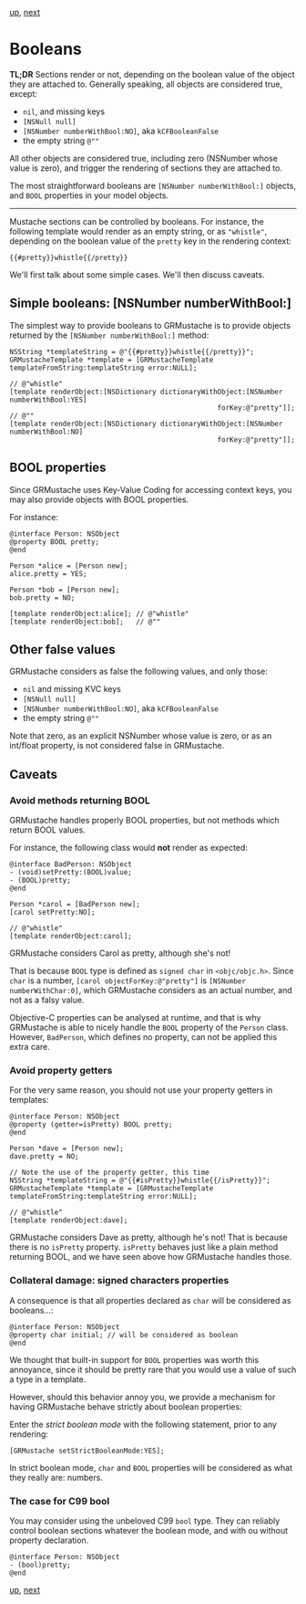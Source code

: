 [up](../runtime.md), [next](helpers.md)

# Booleans

**TL;DR** Sections render or not, depending on the boolean value of the object they are attached to. Generally speaking, all objects are considered true, except:

- `nil`, and missing keys
- `[NSNull null]`
- `[NSNumber numberWithBool:NO]`, aka `kCFBooleanFalse`
- the empty string `@""`

All other objects are considered true, including zero (NSNumber whose value is zero), and trigger the rendering of sections they are attached to.

The most straightforward booleans are `[NSNumber numberWithBool:]` objects, and `BOOL` properties in your model objects.

---

Mustache sections can be controlled by booleans. For instance, the following template would render as an empty string, or as `"whistle"`, depending on the boolean value of the `pretty` key in the rendering context:

	{{#pretty}}whistle{{/pretty}}

We'll first talk about some simple cases. We'll then discuss caveats.

## Simple booleans: [NSNumber numberWithBool:]

The simplest way to provide booleans to GRMustache is to provide objects returned by the `[NSNumber numberWithBool:]` method:

    NSString *templateString = @"{{#pretty}}whistle{{/pretty}}";
    GRMustacheTemplate *template = [GRMustacheTemplate templateFromString:templateString error:NULL];

    // @"whistle"
    [template renderObject:[NSDictionary dictionaryWithObject:[NSNumber numberWithBool:YES]
                                                       forKey:@"pretty"]];
    // @""
    [template renderObject:[NSDictionary dictionaryWithObject:[NSNumber numberWithBool:NO]
                                                       forKey:@"pretty"]];


## BOOL properties

Since GRMustache uses Key-Value Coding for accessing context keys, you may also provide objects with BOOL properties.

For instance:

    @interface Person: NSObject
    @property BOOL pretty;
    @end

    Person *alice = [Person new];
    alice.pretty = YES;

    Person *bob = [Person new];
    bob.pretty = NO;

    [template renderObject:alice]; // @"whistle"
    [template renderObject:bob];   // @""


## Other false values

GRMustache considers as false the following values, and only those:

- `nil` and missing KVC keys
- `[NSNull null]`
- `[NSNumber numberWithBool:NO]`, aka `kCFBooleanFalse`
- the empty string `@""`

Note that zero, as an explicit NSNumber whose value is zero, or as an int/float property, is not considered false in GRMustache.


## Caveats

### Avoid methods returning BOOL

GRMustache handles properly BOOL properties, but not methods which return BOOL values.

For instance, the following class would **not** render as expected:

    @interface BadPerson: NSObject
    - (void)setPretty:(BOOL)value;
    - (BOOL)pretty;
    @end

    Person *carol = [BadPerson new];
    [carol setPretty:NO];

    // @"whistle"
    [template renderObject:carol];

GRMustache considers Carol as pretty, although she's not!

That is because `BOOL` type is defined as `signed char` in `<objc/objc.h>`. Since `char` is a number, `[carol objectForKey:@"pretty"]` is `[NSNumber numberWithChar:0]`, which GRMustache considers as an actual number, and not as a falsy value.

Objective-C properties can be analysed at runtime, and that is why GRMustache is able to nicely handle the `BOOL` property of the `Person` class. However, `BadPerson`, which defines no property, can not be applied this extra care.

### Avoid property getters

For the very same reason, you should not use your property getters in templates:

    @interface Person: NSObject
    @property (getter=isPretty) BOOL pretty;
    @end

    Person *dave = [Person new];
    dave.pretty = NO;

    // Note the use of the property getter, this time
    NSString *templateString = @"{{#isPretty}}whistle{{/isPretty}}";
    GRMustacheTemplate *template = [GRMustacheTemplate templateFromString:templateString error:NULL];

    // @"whistle"
    [template renderObject:dave];

GRMustache considers Dave as pretty, although he's not! That is because there is no `isPretty` property. `isPretty` behaves just like a plain method returning BOOL, and we have seen above how GRMustache handles those.

### Collateral damage: signed characters properties

A consequence is that all properties declared as `char` will be considered as booleans...:

    @interface Person: NSObject
    @property char initial;	// will be considered as boolean
    @end

We thought that built-in support for `BOOL` properties was worth this annoyance, since it should be pretty rare  that you would use a value of such a type in a template.

However, should this behavior annoy you, we provide a mechanism for having GRMustache behave strictly about boolean properties:

Enter the *strict boolean mode* with the following statement, prior to any rendering:

    [GRMustache setStrictBooleanMode:YES];

In strict boolean mode, `char` and `BOOL` properties will be considered as what they really are: numbers.

### The case for C99 bool

You may consider using the unbeloved C99 `bool` type. They can reliably control boolean sections whatever the boolean mode, and with ou without property declaration.

    @interface Person: NSObject
    - (bool)pretty;
    @end

[up](../runtime.md), [next](helpers.md)
